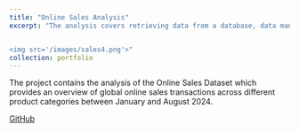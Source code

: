 ```yaml
---
title: "Online Sales Analysis"
excerpt: "The analysis covers retrieving data from a database, data manipulation, visualizations and answering the business questions.<br/>


<img src='/images/sales4.png'>"
collection: portfolio
---
```


The project contains the analysis of the Online Sales Dataset which provides an overview of global online sales transactions across different product categories between January and August 2024.
<br/>



[GitHub](https://github.com)

